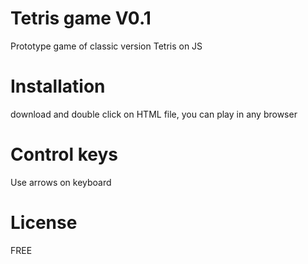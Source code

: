 # Tetris game V0.1
Prototype game of classic version Tetris on JS

# Installation
download and double click on HTML file, you can play in any browser

# Control keys
Use arrows on keyboard

# License 
FREE
